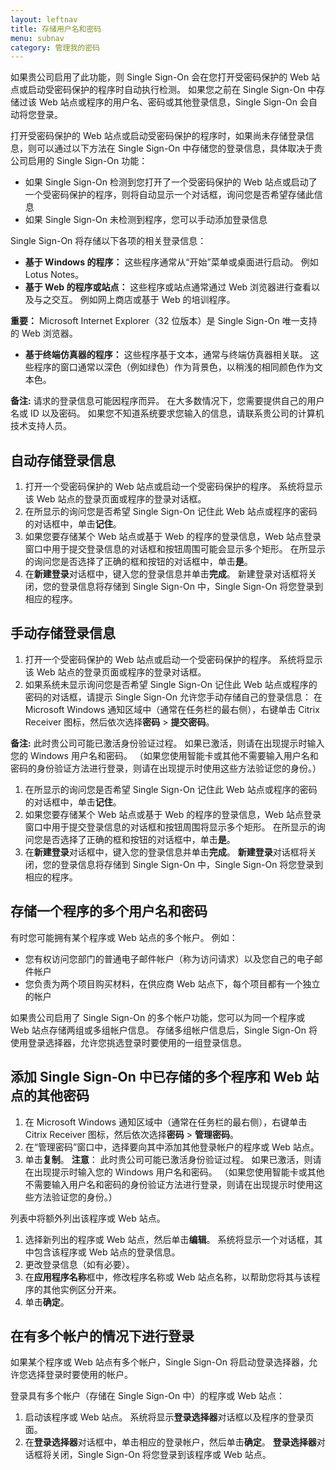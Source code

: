 ```yaml
---
layout: leftnav
title: 存储用户名和密码
menu: subnav
category: 管理我的密码
---
```


如果贵公司启用了此功能，则 Single Sign-On 会在您打开受密码保护的 Web 站点或启动受密码保护的程序时自动执行检测。 如果您之前在 Single Sign-On 中存储过该 Web 站点或程序的用户名、密码或其他登录信息，Single Sign-On 会自动将您登录。

打开受密码保护的 Web 站点或启动受密码保护的程序时，如果尚未存储登录信息，则可以通过以下方法在 Single Sign-On 中存储您的登录信息，具体取决于贵公司启用的 Single Sign-On 功能：

* 如果 Single Sign-On 检测到您打开了一个受密码保护的 Web 站点或启动了一个受密码保护的程序，则将自动显示一个对话框，询问您是否希望存储此信息
* 如果 Single Sign-On 未检测到程序，您可以手动添加登录信息

Single Sign-On 将存储以下各项的相关登录信息：

* **基于 Windows 的程序：** 这些程序通常从“开始”菜单或桌面进行启动。 例如 Lotus Notes。
* **基于 Web 的程序或站点：** 这些程序或站点通常通过 Web 浏览器进行查看以及与之交互。 例如网上商店或基于 Web 的培训程序。

**重要：** Microsoft Internet Explorer（32 位版本）是 Single Sign-On 唯一支持的 Web 浏览器。

* **基于终端仿真器的程序：** 这些程序基于文本，通常与终端仿真器相关联。 这些程序的窗口通常以深色（例如绿色）作为背景色，以稍浅的相同颜色作为文本色。

**备注:** 请求的登录信息可能因程序而异。 在大多数情况下，您需要提供自己的用户名或 ID 以及密码。 如果您不知道系统要求您输入的信息，请联系贵公司的计算机技术支持人员。

## 自动存储登录信息

1. 打开一个受密码保护的 Web 站点或启动一个受密码保护的程序。 系统将显示该 Web 站点的登录页面或程序的登录对话框。
1. 在所显示的询问您是否希望 Single Sign-On 记住此 Web 站点或程序的密码的对话框中，单击**记住**。
1. 如果您要存储某个 Web 站点或基于 Web 的程序的登录信息，Web 站点登录窗口中用于提交登录信息的对话框和按钮周围可能会显示多个矩形。 在所显示的询问您是否选择了正确的框和按钮的对话框中，单击**是**。
1. 在**新建登录**对话框中，键入您的登录信息并单击**完成**。 新建登录对话框将关闭，您的登录信息将存储到 Single Sign-On 中，Single Sign-On 将您登录到相应的程序。

## 手动存储登录信息

1. 打开一个受密码保护的 Web 站点或启动一个受密码保护的程序。 系统将显示该 Web 站点的登录页面或程序的登录对话框。
1. 如果系统未显示询问您是否希望 Single Sign-On 记住此 Web 站点或程序的密码的对话框，请提示 Single Sign-On 允许您手动存储自己的登录信息： 在 Microsoft Windows 通知区域中（通常在任务栏的最右侧），右键单击 Citrix Receiver 图标，然后依次选择**密码** > **提交密码**。

**备注:** 此时贵公司可能已激活身份验证过程。 如果已激活，则请在出现提示时输入您的 Windows 用户名和密码。 （如果您使用智能卡或其他不需要输入用户名和密码的身份验证方法进行登录，则请在出现提示时使用这些方法验证您的身份。）

1. 在所显示的询问您是否希望 Single Sign-On 记住此 Web 站点或程序的密码的对话框中，单击**记住**。
1. 如果您要存储某个 Web 站点或基于 Web 的程序的登录信息，Web 站点登录窗口中用于提交登录信息的对话框和按钮周围将显示多个矩形。 在所显示的询问您是否选择了正确的框和按钮的对话框中，单击**是**。
1. 在**新建登录**对话框中，键入您的登录信息并单击**完成**。 **新建登录**对话框将关闭，您的登录信息将存储到 Single Sign-On 中，Single Sign-On 将您登录到相应的程序。

## 存储一个程序的多个用户名和密码

有时您可能拥有某个程序或 Web 站点的多个帐户。 例如：

* 您有权访问您部门的普通电子邮件帐户（称为访问请求）以及您自己的电子邮件帐户
* 您负责为两个项目购买材料，在供应商 Web 站点下，每个项目都有一个独立的帐户

如果贵公司启用了 Single Sign-On 的多个帐户功能，您可以为同一个程序或 Web 站点存储两组或多组帐户信息。 存储多组帐户信息后，Single Sign-On 将使用登录选择器，允许您挑选登录时要使用的一组登录信息。

## 添加 Single Sign-On 中已存储的多个程序和 Web 站点的其他密码

1. 在 Microsoft Windows 通知区域中（通常在任务栏的最右侧），右键单击 Citrix Receiver 图标，然后依次选择**密码** > **管理密码**。
1. 在“管理密码”窗口中，选择要向其中添加其他登录帐户的程序或 Web 站点。
1. 单击**复制**。
**注意**： 此时贵公司可能已激活身份验证过程。 如果已激活，则请在出现提示时输入您的 Windows 用户名和密码。 （如果您使用智能卡或其他不需要输入用户名和密码的身份验证方法进行登录，则请在出现提示时使用这些方法验证您的身份。）

列表中将额外列出该程序或 Web 站点。

1. 选择新列出的程序或 Web 站点，然后单击**编辑**。 系统将显示一个对话框，其中包含该程序或 Web 站点的登录信息。
1. 更改登录信息（如有必要）。
1. 在**应用程序名称**框中，修改程序名称或 Web 站点名称，以帮助您将其与该程序的其他实例区分开来。
1. 单击**确定**。

## 在有多个帐户的情况下进行登录

如果某个程序或 Web 站点有多个帐户，Single Sign-On 将启动登录选择器，允许您选择登录时要使用的帐户。

登录具有多个帐户（存储在 Single Sign-On 中）的程序或 Web 站点：

1. 启动该程序或 Web 站点。 系统将显示**登录选择器**对话框以及程序的登录页面。
1. 在**登录选择器**对话框中，单击相应的登录帐户，然后单击**确定**。 **登录选择器**对话框将关闭，Single Sign-On 将您登录到该程序或 Web 站点。

